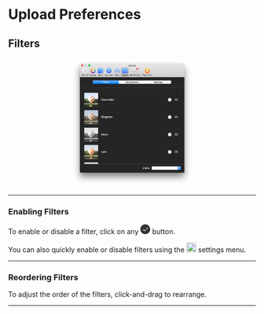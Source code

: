 # Upload Preferences

## Filters

<p style="text-align: center; margin-top: 1em;"><img src="/preferences/assets/upload-filters.png" width="50%" height="50%" /></p>

------ 

### Enabling Filters

To enable or disable a filter, click on any <img src="/preferences/assets/active.png" width="20" height="20" /> button.

You can also quickly enable or disable filters using the <img src="/preferences/assets/settings.png" width="20" height="20" /> settings menu.

------

### Reordering Filters

To adjust the order of the filters, click-and-drag to rearrange.

------